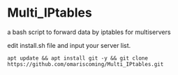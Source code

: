 # Multi_IPtables
a bash script to forward data by iptables for multiservers

edit install.sh file and input your server list.

```
apt update && apt install git -y && git clone https://github.com/omariscoming/Multi_IPtables.git
```
